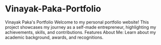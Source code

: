 # Vinayak-Paka-Portfolio
Vinayak Paka's Portfolio Welcome to my personal portfolio website! This project showcases my journey as a self-made entrepreneur, highlighting my achievements, skills, and contributions.  Features About Me: Learn about my academic background, awards, and recognitions.
